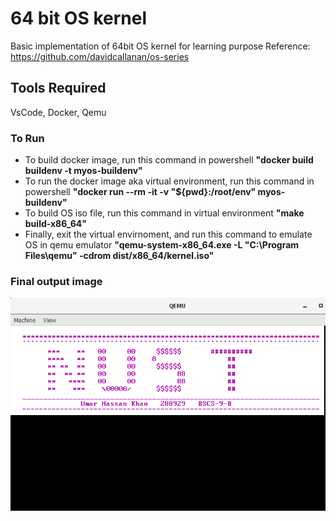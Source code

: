 # 64 bit OS kernel
Basic implementation of 64bit OS kernel for learning purpose 
Reference: <https://github.com/davidcallanan/os-series>

## Tools Required
VsCode, Docker, Qemu

### To Run

* To build docker image, run this command in powershell **"docker build buildenv -t myos-buildenv"**
* To run the docker image aka virtual environment, run this command in powershell **"docker run --rm -it -v "${pwd}:/root/env" myos-buildenv"**  
* To build OS iso file, run this command in virtual environment **"make build-x86_64"**
* Finally, exit the virtual envirnoment, and run this command to emulate OS in qemu emulator **"qemu-system-x86_64.exe -L "C:\Program Files\qemu" -cdrom dist/x86_64/kernel.iso"**

### Final output image
![](output/os.PNG)
